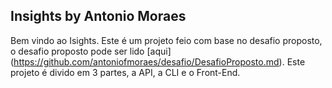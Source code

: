 ## Insights by Antonio Moraes

Bem vindo ao Isights.
Este é um projeto feio com base no desafio proposto, o desafio proposto pode ser lido [aqui] (https://github.com/antoniofmoraes/desafio/DesafioProposto.md).
Este projeto é divido em 3 partes, a API, a CLI e o Front-End.
